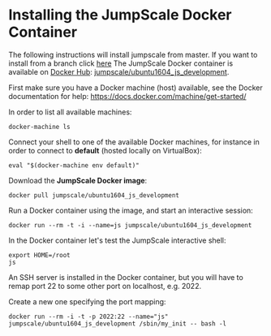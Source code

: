 # Installing the JumpScale Docker Container
The following instructions will install jumpscale from master. If you want to install from a branch click [here](js_docker_development.md)
The JumpScale Docker container is available on [Docker Hub](https://hub.docker.com/): [jumpscale/ubuntu1604_js_development](https://hub.docker.com/r/jumpscale/ubuntu1604_js_development/).

First make sure you have a Docker machine (host) available, see the Docker documentation for help: https://docs.docker.com/machine/get-started/

In order to list all available machines:

```
docker-machine ls
```

Connect your shell to one of the available Docker machines, for instance in order to connect to **default** (hosted locally on VirtualBox):

```
eval "$(docker-machine env default)"
```

Download the **JumpScale Docker image**:

```
docker pull jumpscale/ubuntu1604_js_development
```

Run a Docker container using the image, and start an interactive session:

```
docker run --rm -t -i --name=js jumpscale/ubuntu1604_js_development
```

In the Docker container let's test the JumpScale interactive shell:

```
export HOME=/root
js
```

An SSH server is installed in the Docker container, but you will have to remap port 22 to some other port on localhost, e.g. 2022.

Create a new one specifying the port mapping:

```
docker run --rm -i -t -p 2022:22 --name="js" jumpscale/ubuntu1604_js_development /sbin/my_init -- bash -l
```
